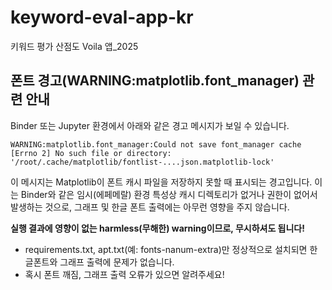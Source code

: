 # keyword-eval-app-kr
키워드 평가 산점도 Voila 앱_2025

## 폰트 경고(WARNING:matplotlib.font_manager) 관련 안내
Binder 또는 Jupyter 환경에서 아래와 같은 경고 메시지가 보일 수 있습니다.
```
WARNING:matplotlib.font_manager:Could not save font_manager cache [Errno 2] No such file or directory: '/root/.cache/matplotlib/fontlist-....json.matplotlib-lock'
```
이 메시지는 Matplotlib이 폰트 캐시 파일을 저장하지 못할 때 표시되는 경고입니다.
이는 Binder와 같은 임시(에페메랄) 환경 특성상 캐시 디렉토리가 없거나 권한이 없어서 발생하는 것으로,
그래프 및 한글 폰트 출력에는 아무런 영향을 주지 않습니다.

**실행 결과에 영향이 없는 harmless(무해한) warning이므로, 무시하셔도 됩니다!**

- requirements.txt, apt.txt(예: fonts-nanum-extra)만 정상적으로 설치되면 한글폰트와 그래프 출력에 문제가 없습니다.
- 혹시 폰트 깨짐, 그래프 출력 오류가 있으면 알려주세요!
